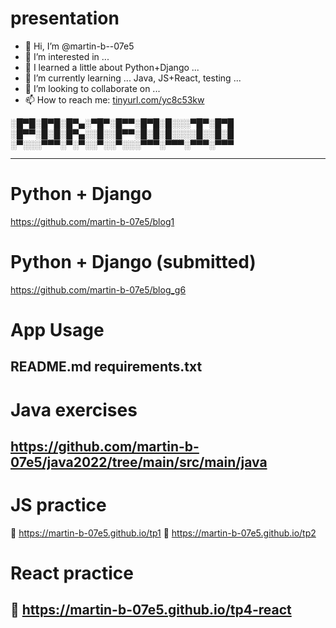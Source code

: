 # presentation
- 👋 Hi, I’m @martin-b--07e5
- 👀 I’m interested in ...
- 🌱 I learned a little about Python+Django ...
- 🌱 I’m currently learning ... Java, JS+React, testing ...
- 💞️ I’m looking to collaborate on ...
- 📫 How to reach me: <a href="tinyurl.com/yc8c53kw" title="email">tinyurl.com/yc8c53kw</a>

<!-- # portfolio -->
░█▀█░█▀█░█▀▄░▀█▀░█▀▀░█▀█░█░░░▀█▀░█▀█
░█▀▀░█░█░█▀▄░░█░░█▀▀░█░█░█░░░░█░░█░█
░▀░░░▀▀▀░▀░▀░░▀░░▀░░░▀▀▀░▀▀▀░▀▀▀░▀▀▀

--------------------------------------------------
# Python + Django
https://github.com/martin-b-07e5/blog1

# Python + Django (submitted)
https://github.com/martin-b-07e5/blog_g6

# App Usage
  README.md
  requirements.txt
--------------------------------------------------
# Java exercises
https://github.com/martin-b-07e5/java2022/tree/main/src/main/java
--------------------------------------------------
# JS practice
🚀 https://martin-b-07e5.github.io/tp1
🚀 https://martin-b-07e5.github.io/tp2

# React practice
👷 https://martin-b-07e5.github.io/tp4-react
--------------------------------------------------
